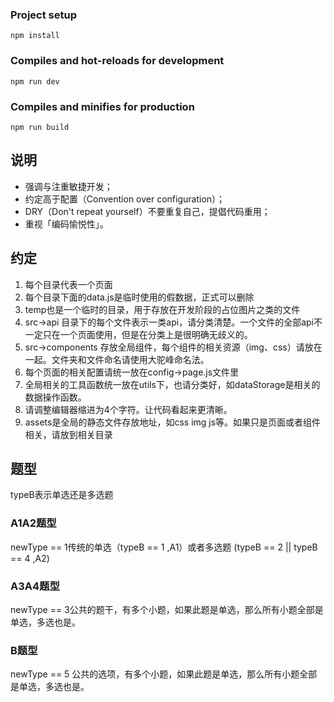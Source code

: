 
### Project setup
```
npm install
```

### Compiles and hot-reloads for development
```
npm run dev
```

### Compiles and minifies for production
```
npm run build
```

## 说明

- 强调与注重敏捷开发；
- 约定高于配置（Convention over configuration）；
- DRY（Don't repeat yourself）不要重复自己，提倡代码重用；
- 重视「编码愉悦性」。

## 约定 
1. 每个目录代表一个页面
2. 每个目录下面的data.js是临时使用的假数据，正式可以删除
3. temp也是一个临时的目录，用于存放在开发阶段的占位图片之类的文件
4. src->api 目录下的每个文件表示一类api，请分类清楚。一个文件的全部api不一定只在一个页面使用，但是在分类上是很明确无歧义的。
5. src->components 存放全局组件，每个组件的相关资源（img、css）请放在一起。文件夹和文件命名请使用大驼峰命名法。
6. 每个页面的相关配置请统一放在config->page.js文件里
7. 全局相关的工具函数统一放在utils下，也请分类好，如dataStorage是相关的数据操作函数。
8. 请调整编辑器缩进为4个字符。让代码看起来更清晰。
9. assets是全局的静态文件存放地址，如css img js等。如果只是页面或者组件相关，请放到相关目录


## 题型

typeB表示单选还是多选题

### A1A2题型
newType == 1传统的单选（typeB == 1 ,A1）或者多选题 (typeB == 2 || typeB == 4 ,A2)
### A3A4题型
newType == 3公共的题干，有多个小题，如果此题是单选，那么所有小题全部是单选，多选也是。
### B题型
newType == 5 公共的选项，有多个小题，如果此题是单选，那么所有小题全部是单选，多选也是。
